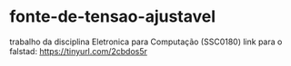 # fonte-de-tensao-ajustavel
trabalho da disciplina Eletronica para Computação (SSC0180)
link para o falstad: https://tinyurl.com/2cbdos5r
